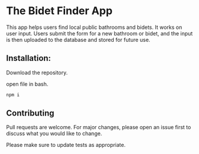 # The Bidet Finder App

This app helps users find local public bathrooms and bidets.
It works on user input. Users submit the form for a new bathroom or bidet, and the input is then uploaded to the database and stored for future use.

## Installation: 

Download the repository.

open file in bash.

```bash
npm i
```
## Contributing
Pull requests are welcome. For major changes, please open an issue first to discuss what you would like to change.

Please make sure to update tests as appropriate.
